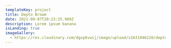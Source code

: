 ```yaml
---
templateKey: project
title: Depto Browm
date: 2021-09-07T20:23:25.909Z
description: Lorem ipsum banana
isLanding: true
imageGallery:
  - https://res.cloudinary.com/dgxp6vwij/image/upload/v1631046220/deptoBrown/deptoBrown-1_lxuyj6.jpg
---
```

